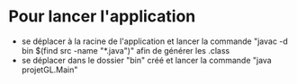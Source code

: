 # Pour lancer l'application

- se déplacer à la racine de l'application et lancer la commande "javac -d bin $(find src -name "*.java")" afin de générer les .class
- se déplacer dans le dossier "bin" créé et lancer la commande "java projetGL.Main"


